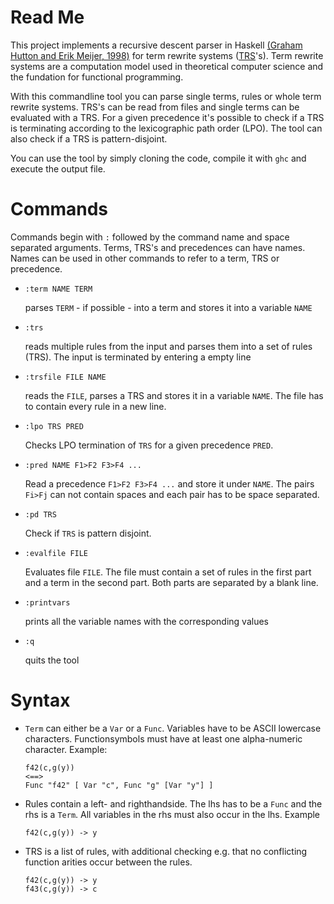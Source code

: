 # Read Me

This project implements a recursive descent parser in Haskell [(Graham Hutton and Erik Meijer, 1998)][1] for term rewrite systems ([TRS][2]'s). Term rewrite systems are a computation model used in theoretical computer science and the fundation for functional programming. 

With this commandline tool you can parse single terms, rules or whole term rewrite systems. TRS's can be read from files and single terms can be evaluated with a TRS. 
For a given precedence it's possible to check if a TRS is terminating according to the lexicographic path order (LPO). The tool can also check if a TRS is pattern-disjoint.

You can use the tool by simply cloning the code, compile it with `ghc` and execute the output file.

# Commands
Commands begin with `:` followed by the command name and space separated arguments. Terms, TRS's and precedences can have names. Names can be used in other commands to refer to a term, TRS or precedence.

* `:term NAME TERM`
    
    parses `TERM` - if possible - into a term and stores it into a variable `NAME`
* `:trs`

    reads multiple rules from the input and parses them into a set of rules (TRS). The input is terminated by entering a empty line
* `:trsfile FILE NAME`

    reads the `FILE`, parses a TRS and stores it in a variable `NAME`. The file has to contain every rule in a new line.
* `:lpo TRS PRED`

    Checks LPO termination of `TRS` for a given precedence `PRED`.
* `:pred NAME F1>F2 F3>F4 ...`

    Read a precedence `F1>F2 F3>F4 ...` and store it under `NAME`. The pairs `Fi>Fj` can not contain spaces and each pair has to be space separated.
* `:pd TRS`

    Check if `TRS` is pattern disjoint. 
* `:evalfile FILE`

    Evaluates file `FILE`. The file must contain a set of rules in the first part and a term in the second part. Both parts are separated by a blank line.
* `:printvars` 
    
    prints all the variable names with the corresponding values
* `:q` 
    
    quits the tool

# Syntax
* `Term` can either be a `Var` or a `Func`. Variables have to be ASCII lowercase characters. Functionsymbols must have at least one alpha-numeric character. Example:

    ````
    f42(c,g(y)) 
    <==> 
    Func "f42" [ Var "c", Func "g" [Var "y"] ]
    ````

* Rules contain a left- and righthandside. The lhs has to be a `Func` and the rhs is a `Term`. All variables in the rhs must also occur in the lhs. Example
    ````
    f42(c,g(y)) -> y
    ````

* TRS is a list of rules, with additional checking e.g. that no conflicting function arities occur between the rules.
    ````
    f42(c,g(y)) -> y
    f43(c,g(y)) -> c
    ````


[1]:http://www.cs.nott.ac.uk/~pszgmh/pearl.pdf
[2]:https://en.wikipedia.org/wiki/Rewriting
